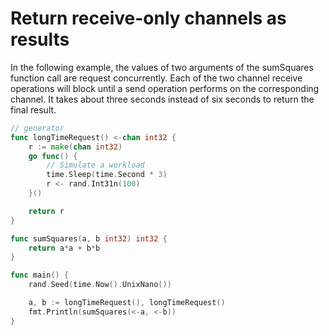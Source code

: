 # Return receive-only channels as results 

In the following example, the values of two arguments of the sumSquares function call are request concurrently. Each of the two channel receive operations will block until a send operation performs on the corresponding channel. It takes about three seconds instead of six seconds to return the final result.

```go
// generator
func longTimeRequest() <-chan int32 {
	r := make(chan int32)
	go func() {
		// Simulate a workload
		time.Sleep(time.Second * 3)
		r <- rand.Int31n(100)
	}()

	return r
}

func sumSquares(a, b int32) int32 {
	return a*a + b*b
}

func main() {
	rand.Seed(time.Now().UnixNano())

	a, b := longTimeRequest(), longTimeRequest()
	fmt.Println(sumSquares(<-a, <-b))
}
```